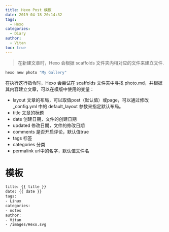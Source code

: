 ```yaml
---
title: Hexo Post 模板
date: 2019-04-18 20:14:32
tags:
  - Hexo
categories:
  - Diary
author:
  - Vitan
toc: true
---
```

> 在新建文章时，Hexo 会根据 scaffolds 文件夹内相对应的文件来建立文件.
<!--more-->
```bash
hexo new photo "My Gallery"
```

在执行这行指令时，Hexo 会尝试在 scaffolds 文件夹中寻找 photo.md，并根据其内容建立文章，可以在模版中使用的变量：

- layout 文章的布局，可以取值post（默认值）或page，可以通过修改 _config.yml 中的 default_layout 参数来指定默认布局。
- title 文章的标题
- date 创建日期，文件的创建日期
- updated 修改日期，文件的修改日期
- comments 是否开启评论，默认值true
- tags 标签
- categories 分类
- permalink url中的名字，默认值文件名

# 模板
```bash
title: {{ title }}
date: {{ date }}
tags:
- Linux
categories:
- notes
author:
- Vitan
- /images/Hexo.svg
```
